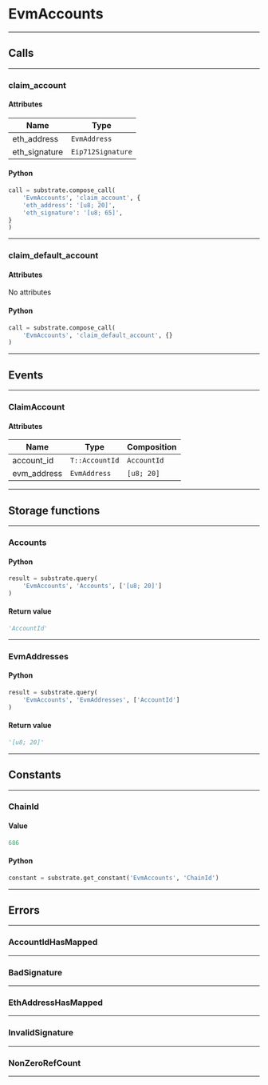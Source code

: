 
# EvmAccounts

---------
## Calls

---------
### claim_account
#### Attributes
| Name | Type |
| -------- | -------- | 
| eth_address | `EvmAddress` | 
| eth_signature | `Eip712Signature` | 

#### Python
```python
call = substrate.compose_call(
    'EvmAccounts', 'claim_account', {
    'eth_address': '[u8; 20]',
    'eth_signature': '[u8; 65]',
}
)
```

---------
### claim_default_account
#### Attributes
No attributes

#### Python
```python
call = substrate.compose_call(
    'EvmAccounts', 'claim_default_account', {}
)
```

---------
## Events

---------
### ClaimAccount
#### Attributes
| Name | Type | Composition
| -------- | -------- | -------- |
| account_id | `T::AccountId` | ```AccountId```
| evm_address | `EvmAddress` | ```[u8; 20]```

---------
## Storage functions

---------
### Accounts

#### Python
```python
result = substrate.query(
    'EvmAccounts', 'Accounts', ['[u8; 20]']
)
```

#### Return value
```python
'AccountId'
```
---------
### EvmAddresses

#### Python
```python
result = substrate.query(
    'EvmAccounts', 'EvmAddresses', ['AccountId']
)
```

#### Return value
```python
'[u8; 20]'
```
---------
## Constants

---------
### ChainId
#### Value
```python
686
```
#### Python
```python
constant = substrate.get_constant('EvmAccounts', 'ChainId')
```
---------
## Errors

---------
### AccountIdHasMapped

---------
### BadSignature

---------
### EthAddressHasMapped

---------
### InvalidSignature

---------
### NonZeroRefCount

---------